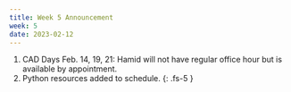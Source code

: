 ```yaml
---
title: Week 5 Announcement
week: 5
date: 2023-02-12
---
```


1. CAD Days Feb. 14, 19, 21: Hamid will not have regular office hour but is available by appointment.
2. Python resources added to schedule.
{: .fs-5 }
